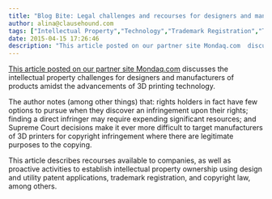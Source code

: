 ```yaml
---
title: "Blog Bite: Legal challenges and recourses for designers and manufacturers of 3D printing technology"
author: alina@clausehound.com
tags: ["Intellectual Property","Technology","Trademark Registration","Transfer of Intellectual Property","Blog Bites","Mondaq","USA"]
date: 2015-04-15 17:26:46
description: "This article posted on our partner site Mondaq.com  discusses the intellectual property challenges for designers and manufacturers of products amidst the advancements of 3D printing technology."
---
```


[This article posted on our partner site Mondaq.com](https://www.mondaq.com/unitedstates/trademark/389148/ip-strategies-for-the-rise-of-3d-printing) discusses the intellectual property challenges for designers and manufacturers of products amidst the advancements of 3D printing technology.

The author notes (among other things) that: rights holders in fact have few options to pursue when they discover an infringement upon their rights; finding a direct infringer may require expending significant resources; and Supreme Court decisions make it ever more difficult to target manufacturers of 3D printers for copyright infringement where there are legitimate purposes to the copying.

This article describes recourses available to companies, as well as proactive activities to establish intellectual property ownership using design and utility patent applications, trademark registration, and copyright law, among others.
